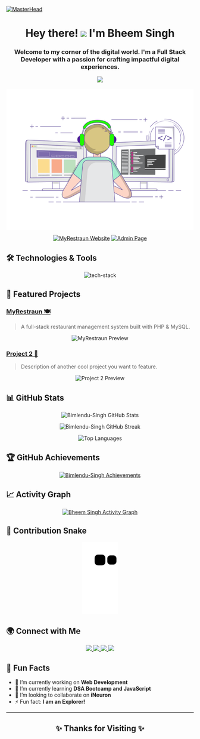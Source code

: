 [![MasterHead](https://thumbs.gfycat.com/BetterHandmadeGull-size_restricted.gif)](https://devizones.com/myrestraun/)

<h1 align="center">Hey there! <img src="https://media.giphy.com/media/hvRJCLFzcasrR4ia7z/giphy.gif" width="35px"> I'm Bheem Singh</h1>

<h3 align="center">Welcome to my corner of the digital world. I'm a Full Stack Developer with a passion for crafting impactful digital experiences.</h3>

<p align="center">
  <img src="https://readme-typing-svg.herokuapp.com/?lines=Full+Stack+Developer;Always+learning+new+things;Open+to+collaborations;&center=true&width=440&height=45&color=FFFFFF&vCenter=true&size=22">
</p>

<p align="center">
  <img align="center" alt="Coding" width="800" src="https://raw.githubusercontent.com/devSouvik/devSouvik/master/gif3.gif">
</p>

<p align="center">
  <a href="https://devizones.com/myrestraun/" target="_blank"><img src="https://img.shields.io/badge/-Visit%20My%20Website-darkgreen?style=for-the-badge&logo=appveyor" alt="MyRestraun Website" /></a>
  <a href="https://devizones.com/myrestraun/admin" target="_blank"><img src="https://img.shields.io/badge/-Admin%20Page-darkblue?style=for-the-badge&logo=appveyor" alt="Admin Page" /></a>
</p>

## 🛠️ Technologies & Tools

<p align="center">
  <img src="https://skillicons.dev/icons?i=php,mysql,html,css,js,java,c,cpp,mongodb,git" alt="tech-stack"/>
</p>

## 🌟 Featured Projects

### [MyRestraun 🍽️](https://devizones.com/myrestraun/)
> A full-stack restaurant management system built with PHP & MySQL.

<p align="center">
  <img src="https://raw.githubusercontent.com/Bimlendu-Singh/Bimlendu-Singh/main/assets/myrestraun-preview.png" alt="MyRestraun Preview" width="600"/>
</p>

### [Project 2 🚀](#)
> Description of another cool project you want to feature.

<p align="center">
  <img src="https://via.placeholder.com/600x400.png?text=Project+Preview" alt="Project 2 Preview" width="600"/>
</p>

## 📊 GitHub Stats

<p align="center">
  <img src="https://github-readme-stats.vercel.app/api?username=Bimlendu-Singh&show_icons=true&theme=radical" alt="Bimlendu-Singh GitHub Stats" />
</p>

<p align="center">
  <img src="https://github-readme-streak-stats.herokuapp.com/?user=Bimlendu-Singh&theme=radical" alt="Bimlendu-Singh GitHub Streak" />
</p>

<p align="center">
  <img src="https://github-readme-stats.vercel.app/api/top-langs/?username=Bimlendu-Singh&layout=compact&theme=radical" alt="Top Languages"/>
</p>

## 🏆 GitHub Achievements

<p align="center">
  <a href="https://github.com/ryo-ma/github-profile-trophy">
    <img src="https://github-profile-trophy.vercel.app/?username=Bimlendu-Singh&theme=radical&margin-w=15" alt="Bimlendu-Singh Achievements" />
  </a>
</p>

## 📈 Activity Graph

<p align="center">
  <a href="https://github.com/ashutosh00710/github-readme-activity-graph"><img src="https://github-readme-activity-graph.vercel.app/graph?username=Bimlendu-Singh&theme=rogue" alt="Bheem Singh Activity Graph" /></a>
</p>

## 🐍 Contribution Snake

<p align="center">
  <img src="https://github.com/Bimlendu-Singh/Bimlendu-Singh/blob/output/github-contribution-grid-snake.svg" alt="Contribution Snake" />
</p>

## 🌍 Connect with Me

<p align="center">
  <a href="https://linkedin.com/in/bimlendu singh" target="_blank">
    <img src="https://img.shields.io/badge/LinkedIn-0077B5?style=for-the-badge&logo=linkedin&logoColor=white"/>
  </a>
  <a href="https://twitter.com/bheem_singhh" target="_blank">
    <img src="https://img.shields.io/badge/Twitter-1DA1F2?style=for-the-badge&logo=twitter&logoColor=white"/>
  </a>
  <a href="https://instagram.com/bheem_singhh" target="_blank">
    <img src="https://img.shields.io/badge/Instagram-E4405F?style=for-the-badge&logo=instagram&logoColor=white"/>
  </a>
  <a href="mailto:bimlendukumarsingh.bks4@gmail.com">
    <img src="https://img.shields.io/badge/Email-D14836?style=for-the-badge&logo=gmail&logoColor=white"/>
  </a>
</p>

## 🎉 Fun Facts

- 🔭 I’m currently working on **Web Development**
- 🌱 I’m currently learning **DSA Bootcamp and JavaScript**
- 👯 I’m looking to collaborate on **iNeuron**
- ⚡ Fun fact: **I am an Explorer!**

---

<h2 align="center">✨ Thanks for Visiting ✨</h2>
